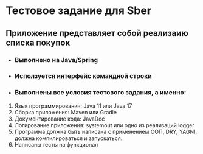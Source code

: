 # Тестовое задание для Sber
## Приложение представляет собой реализаию списка покупок

- ### Выполнено на Java/Spring
- ### Исползуется интерфейс командной строки
- ### Выполнены все условия тестового задания, а именно:

1. Язык программирования: Java 11 или Java 17
2. Сборка приложения: Maven или Gradle
3. Документирование кода: JavaDoc
4. Логирование приложения: systemout или одно из реализаций logger
5. Программа должна быть написана с применением ООП, DRY, YAGNI, должна компилироваться и запускаться.
6. Написаны тесты на функционал
